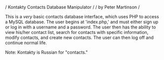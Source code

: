 / Kontakty Contacts Database Manipulator /
/ by Peter Martinson                     /

This is a *very* basic contacts database interface, which uses PHP to access a MySQL database.  The user begins at 'index.php,' and must either sign up or log in with a username and a password.  The user then has the ability to view his/her contact list, search for contacts with specific information, modify contacts, and create new contacts.  The user can then log off and continue normal life.

Note: Kontakty is Russian for "contacts."
